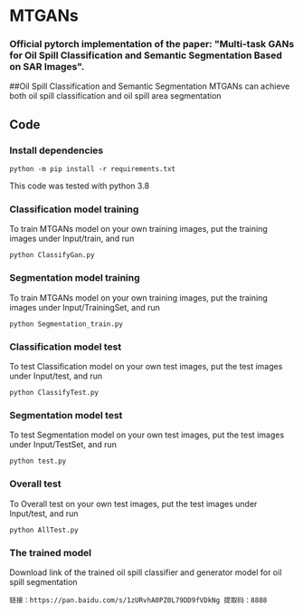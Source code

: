# MTGANs

### Official pytorch implementation of the paper: "Multi-task GANs for Oil Spill Classification and Semantic Segmentation Based on SAR Images". 


##Oil Spill Classification and Semantic Segmentation
MTGANs can achieve both oil spill classification and oil spill area segmentation




## Code

### Install dependencies

```
python -m pip install -r requirements.txt
```

This code was tested with python 3.8 


###  Classification model training
To train MTGANs model on your own training images, put the training images under Input/train, and run

```
python ClassifyGan.py
```
###  Segmentation model training
To train MTGANs model on your own training images, put the training images under Input/TrainingSet, and run

```
python Segmentation_train.py
```
### Classification model test
To test Classification model on your own test images, put the test images under Input/test, and run

```
python ClassifyTest.py
```
### Segmentation model test
To test Segmentation model on your own test images, put the test images under Input/TestSet, and run

```
python test.py
```


### Overall test
To Overall test on your own test images, put the test images under  Input/test, and run

```
python AllTest.py
```

### The trained model
Download link of the trained oil spill classifier and generator model for oil spill segmentation

```
链接：https://pan.baidu.com/s/1zURvhA0PZ0L79DD9fVDkNg 提取码：8888

```
